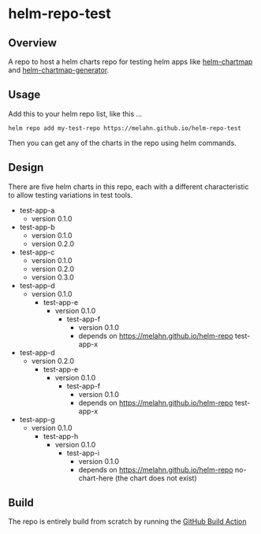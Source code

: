 # helm-repo-test

## Overview 

A repo to host a helm charts repo for testing helm apps like [helm-chartmap](https://github.com/melahn/helm-chartmap) and [helm-chartmap-generator](https://github.com/melahn/helm-chartmap-generator).

## Usage

Add this to your helm repo list, like this ...

```
helm repo add my-test-repo https://melahn.github.io/helm-repo-test
```

Then you can get any of the charts in the repo using helm commands.

## Design

There are five helm charts in this repo, each with a different characteristic to allow testing variations in test tools.

- test-app-a 
  - version 0.1.0
- test-app-b 
  - version 0.1.0
  - version 0.2.0
- test-app-c
  - version 0.1.0
  - version 0.2.0
  - version 0.3.0
- test-app-d
  - version 0.1.0
    - test-app-e 
      - version 0.1.0
        - test-app-f
          - version 0.1.0
          - depends on https://melahn.github.io/helm-repo test-app-x
- test-app-d
  - version 0.2.0
    - test-app-e 
      - version 0.1.0
        - test-app-f
          - version 0.1.0
          - depends on https://melahn.github.io/helm-repo test-app-x
- test-app-g
  - version 0.1.0
    - test-app-h 
      - version 0.1.0
        - test-app-i
          - version 0.1.0
          - depends on https://melahn.github.io/helm-repo no-chart-here (the chart does not exist)

## Build

The repo is entirely build from scratch by running the [GitHub Build Action](https://github.com/melahn/helm-repo-test/blob/main/.github/workflows/create-helm-repo.yml)




